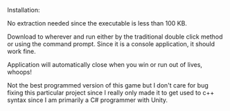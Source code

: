 Installation:

No extraction needed since the executable is less than 100 KB.

Download to wherever and run either by the traditional double click method or using the command prompt. Since it is a console application, it should work fine.

Application will automatically close when you win or run out of lives, whoops!

Not the best programmed version of this game but I don't care for bug fixing this particular project since I really only made it to get used to c++ syntax since I am primarily a C# programmer with Unity.
